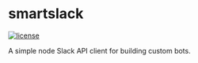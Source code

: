 # smartslack
[![license](http://img.shields.io/badge/license-MIT-blue.svg?style=flat)](https://raw.githubusercontent.com/philliphenslee/smartslack/master/LICENSE)

A simple node Slack API client for building custom bots.
